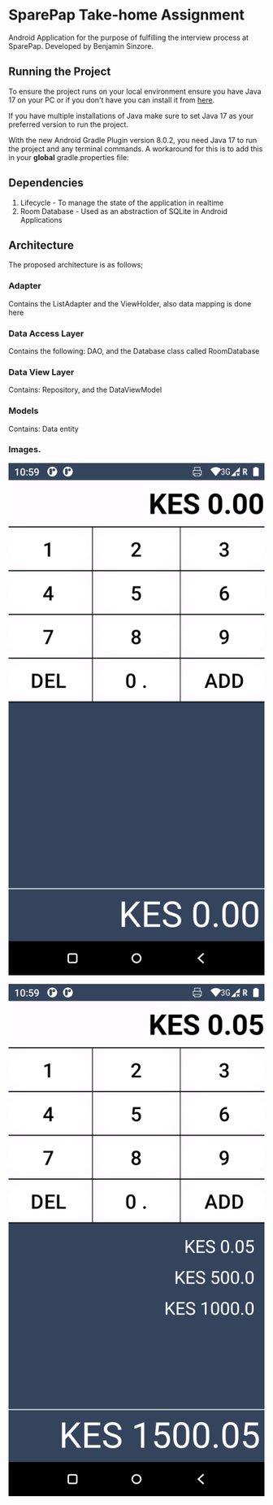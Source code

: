 # SparePap Take-home Assignment
Android Application for the purpose of fulfilling the interview process at SparePap. Developed by Benjamin Sinzore.

## Running the Project

To ensure the project runs on your local environment ensure you have Java 17 on your PC or if you
don't have you can install it
from [here](https://www.oracle.com/java/technologies/javase/jdk17-archive-downloads.html).

If you have multiple installations of Java make sure to set Java 17 as your preferred version to run
the project.

With the new Android Gradle Plugin version 8.0.2, you need Java 17 to run the project and any
terminal commands. A workaround for this is to add this in your **global** gradle.properties file:

[//]: # (![image]&#40;java_version.png&#41;)

## Dependencies
1. Lifecycle - To manage the state of the application in realtime
2. Room Database - Used as an abstraction of SQLite in Android Applications


## Architecture

The proposed architecture is as follows;


### Adapter
 Contains the ListAdapter and the ViewHolder, also data mapping is done here
 

### Data Access Layer
 Contains the following: DAO, and the Database class called RoomDatabase
 

### Data View Layer
 Contains: Repository, and the DataViewModel
 

### Models
 Contains: Data entity
 


### Images.

![image](screen_one.png)

![image](screen_two.png)